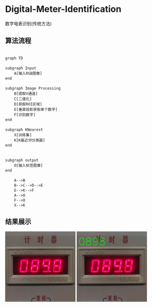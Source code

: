 # Digital-Meter-Identification
数字电表识别(传统方法)

## 算法流程



```mermaid

graph TD

subgraph Input
	A[输入RGB图像]
end

subgraph Image Processing
	B[提取V通道]
	C[二值化]
	D[获取ROI区域]
	E[垂直投影获取单个数字]
	F[识别数字]
end

subgraph KNearest
	X[训练集]
	K[K最近邻分类器]
end


subgraph output
	O[输入标签图像]
end

	A-->B
	B-->C-->D-->E
	E-->K-->F
	A-->O
	F-->O
	X-->K
```



## 结果展示

<div>
  <img src="figures/13.jpg" width=45%>
<img src="figures/13o.jpg" width=45%>
</div>




